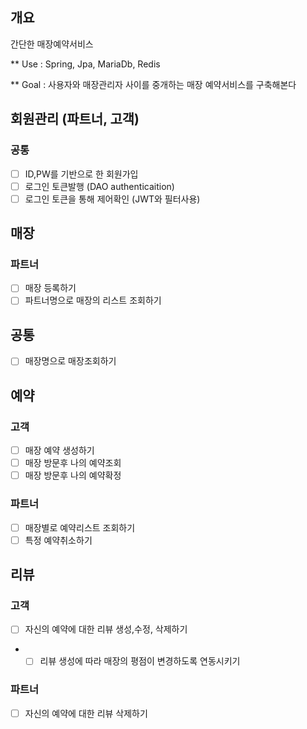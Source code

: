 ## 개요
간단한 매장예약서비스

** Use : Spring, Jpa, MariaDb, Redis

** Goal : 사용자와 매장관리자 사이를 중개하는 매장 예약서비스를 구축해본다

## 회원관리 (파트너, 고객)
### 공통
- [ ] ID,PW를 기반으로 한 회원가입
- [ ] 로그인 토큰발행 (DAO authenticaition)
- [ ] 로그인 토큰을 통해 제어확인 (JWT와 필터사용)

## 매장
### 파트너
- [ ] 매장 등록하기
- [ ] 파트너명으로 매장의 리스트 조회하기

## 공통
- [ ] 매장명으로 매장조회하기

## 예약
### 고객
- [ ] 매장 예약 생성하기
- [ ] 매장 방문후 나의 예약조회
- [ ] 매장 방문후 나의 예약확정

### 파트너
- [ ] 매장별로 예약리스트 조회하기
- [ ] 특정 예약취소하기
  
## 리뷰
### 고객
- [ ] 자신의 예약에 대한 리뷰 생성,수정, 삭제하기
- * [ ] 리뷰 생성에 따라 매장의 평점이 변경하도록 연동시키기

### 파트너
- [ ] 자신의 예약에 대한 리뷰 삭제하기
